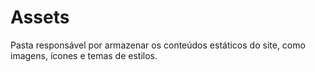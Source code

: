 # Assets

Pasta responsável por armazenar os conteúdos estáticos do site, como imagens, ícones e temas de estilos.
